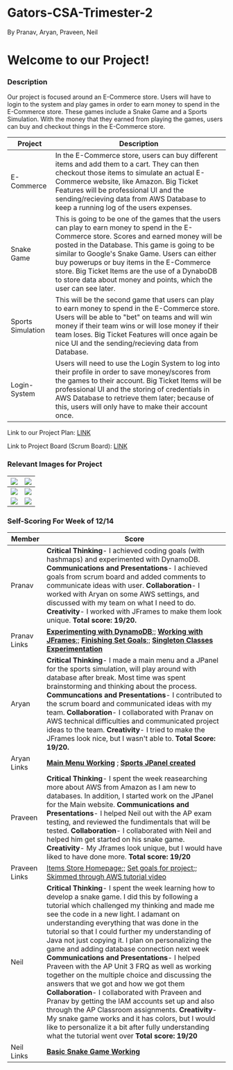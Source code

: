 # Gators-CSA-Trimester-2
By Pranav, Aryan, Praveen, Neil
# Welcome to our Project!

### Description

Our project is focused around an E-Commerce store. Users will have to login to the system and play games in order to earn money to spend in the E-Commerce store. These games include a Snake Game and a Sports Simulation. With the money that they earned from playing the games, users can buy and checkout things in the E-Commerce store. 

| Project | Description |
| --- | --- |
| E-Commerce | In the E-Commerce store, users can buy different items and add them to a cart. They can then checkout those items to simulate an actual E-Commerce website, like Amazon. Big Ticket Features will be professional UI and the sending/recieving data from AWS Database to keep a running log of the users expenses. |
| Snake Game | This is going to be one of the games that the users can play to earn money to spend in the E-Commerce store. Scores and earned money will be posted in the Database. This game is going to be similar to Google's Snake Game. Users can either buy powerups or buy items in the E-Commerce store. Big Ticket Items are the use of a DynaboDB to store data about money and points, which the user can see later. |
| Sports Simulation | This will be the second game that users can play to earn money to spend in the E-Commerce store. Users will be able to "bet" on teams and will win money if their team wins or will lose money if their team loses. Big Ticket Features will once again be nice UI and the sending/recieving data from Database. |
| Login-System | Users will need to use the Login System to log into their profile in order to save money/scores from the games to their account. Big Ticket Items will be professional UI and the storing of credentials in AWS Database to retrieve them later; because of this, users will only have to make their account once. |


Link to our Project Plan: [LINK](https://docs.google.com/document/d/13kGw1NK0cC8eVTMHhqx2FforypQqX0jvQrwkl_mz6lw/edit?usp=sharing)

Link to Project Board (Scrum Board): [LINK](https://github.com/aryan114/Gators-CSA-Trimester-2/projects/1)

### Relevant Images for Project
|![](https://github.com/aryan114/Gators-CSA-Trimester-2/blob/02621feaa67d6dacca07f2c818cd7508ea37065c/Images/LoginDB.JPG) |![](https://github.com/aryan114/Gators-CSA-Trimester-2/blob/02621feaa67d6dacca07f2c818cd7508ea37065c/Images/Login%20MVC.JPG) |
| --- | --- |
|![](https://github.com/aryan114/Gators-CSA-Trimester-2/blob/02621feaa67d6dacca07f2c818cd7508ea37065c/Images/sportsdb.JPG) |![](https://github.com/aryan114/Gators-CSA-Trimester-2/blob/02621feaa67d6dacca07f2c818cd7508ea37065c/Images/sportsmvc.JPG) |
|![](https://github.com/aryan114/Gators-CSA-Trimester-2/blob/02621feaa67d6dacca07f2c818cd7508ea37065c/Images/snakedb.JPG) |![](https://github.com/aryan114/Gators-CSA-Trimester-2/blob/02621feaa67d6dacca07f2c818cd7508ea37065c/Images/EDB.JPG) |



### Self-Scoring For Week of 12/14

| Member | Score |
| --- | --- |
| Pranav | **Critical Thinking**- I achieved coding goals (with hashmaps) and experimented with DynamoDB. **Communications and Presentations**- I achieved goals from scrum board and added comments to communicate ideas with user. **Collaboration**- I worked with Aryan on some AWS settings, and discussed with my team on what I need to do. **Creativity**- I worked with JFrames to make them look unique. **Total score: 19/20.**  |
| Pranav Links | [**Experimenting with DynamoDB**](https://github.com/aryan114/Gators-CSA-Trimester-2/blob/d0a8258e0d7ab99feb4e2267d316e89d8d0357dd/src/Images/DynamoDB%20Table.JPG);; [**Working with JFrames**](https://github.com/aryan114/Gators-CSA-Trimester-2/blob/d0a8258e0d7ab99feb4e2267d316e89d8d0357dd/src/LoginSystem/Login.java#L134);; [**Finishing Set Goals**](https://github.com/aryan114/Gators-CSA-Trimester-2/projects/1);; [**Singleton Classes Experimentation**](https://github.com/aryan114/Gators-CSA-Trimester-2/blob/d0a8258e0d7ab99feb4e2267d316e89d8d0357dd/src/LoginSystem/CredentialStore.java#L18) |
| Aryan |**Critical Thinking**- I made a main menu and a JPanel for the sports simulation, will play around with database after break. Most time was spent brainstorming and thinking about the process. **Communcations and Presentations**- I contributed to the scrum board and communicated ideas with my team. **Collaboration**- I collaborated with Pranav on AWS technical difficulties and communicated project ideas to the team. **Creativity**- I tried to make the JFrames look nice, but I wasn't able to. **Total Score: 19/20.** |
| Aryan Links | [**Main Menu Working**](https://github.com/aryan114/Gators-CSA-Trimester-2/blob/master/src/MainMenu/MainMenu.java#L1) ; [**Sports JPanel created**](https://github.com/aryan114/Gators-CSA-Trimester-2/blob/master/src/Sports/Sports.java#L2) |
| Praveen | **Critical Thinking**- I spent the week reasearching more about AWS from Amazon as I am new to databases. In addition, I started work on the JPanel for the Main website. **Communications and Presentations**- I helped Neil out with the AP exam testing, and reviewed the fundimentals that will be tested. **Collaboration**- I collaborated with Neil and helped him get started on his snake game. **Creativity**- My Jframes look unique, but I would have liked to have done more. **Total score: 19/20** |
| Praveen Links | [Items Store Homepage](https://github.com/aryan114/Gators-CSA-Trimester-2/blob/master/src/Eccomerce/Itemspage.java);; [Set goals for project](https://github.com/aryan114/Gators-CSA-Trimester-2/projects/1);; [Skimmed through AWS tutorial video](https://www.youtube.com/watch?v=07YgaOfd1xA) |
| Neil |**Critical Thinking**- I spent the week learning how to develop a snake game. I did this by following a tutorial which challenged my thinking and made me see the code in a new light. I adamant on understanding everything that was done in the tutorial so that I could further my understanding of Java not just copying it. I plan on personalizing the game and adding database connection next week **Communications and Presentations**- I helped Praveen with the AP Unit 3 FRQ as well as working together on the multiple choice and discussing the answers that we got and how we got them **Collaboration**- I collaborated with Praveen and Pranav by getting the IAM accounts set up and also through the AP Classroom assignments. **Creativity**- My snake game works and it has colors, but I would like to personalize it a bit after fully understanding what the tutorial went over **Total score: 19/20** | |
| Neil Links | [**Basic Snake Game Working**](https://github.com/aryan114/Gators-CSA-Trimester-2/blob/0c9ef2b8ad8e4db2d2f056f4de18bd5f0e8ffd4f/src/Snake/SnakePanel.java#L7)
